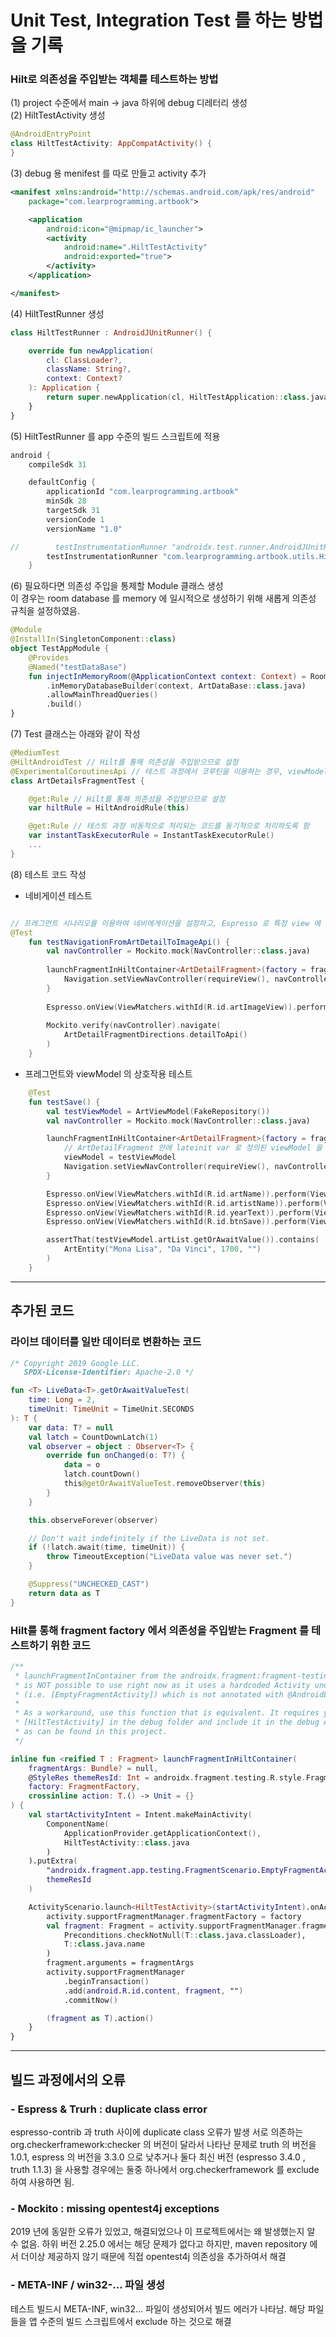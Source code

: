 # Unit Test, Integration Test 를 하는 방법을 기록


### Hilt로 의존성을 주입받는 객체를 테스트하는 방법
(1) project 수준에서 main -> java 하위에 debug 디레터리 생성</br>
(2) HiltTestActivity 생성

```kotlin
@AndroidEntryPoint
class HiltTestActivity: AppCompatActivity() {
}
```
(3) debug 용 menifest 를 따로 만들고 activity 추가
```xml
<manifest xmlns:android="http://schemas.android.com/apk/res/android"
    package="com.learprogramming.artbook">

    <application
        android:icon="@mipmap/ic_launcher">
        <activity
            android:name=".HiltTestActivity"
            android:exported="true">
        </activity>
    </application>

</manifest>
```

(4) HiltTestRunner 생성
```kotlin
class HiltTestRunner : AndroidJUnitRunner() {

    override fun newApplication(
        cl: ClassLoader?,
        className: String?,
        context: Context?
    ): Application {
        return super.newApplication(cl, HiltTestApplication::class.java.name, context)
    }
}
```
(5) HiltTestRunner 를 app 수준의 빌드 스크립트에 적용

```gradle
android {
    compileSdk 31

    defaultConfig {
        applicationId "com.learprogramming.artbook"
        minSdk 28
        targetSdk 31
        versionCode 1
        versionName "1.0"

//        testInstrumentationRunner "androidx.test.runner.AndroidJUnitRunner"
        testInstrumentationRunner "com.learprogramming.artbook.utils.HiltTestRunner"
    }
```

(6) 필요하다면 의존성 주입을 통제할 Module 클래스 생성</br>
이 경우는 room database 를 memory 에 일시적으로 생성하기 위해 새롭게 의존성 규칙을 설정하였음.

```kotlin
@Module
@InstallIn(SingletonComponent::class)
object TestAppModule {
    @Provides
    @Named("testDataBase")
    fun injectInMemoryRoom(@ApplicationContext context: Context) = Room
        .inMemoryDatabaseBuilder(context, ArtDataBase::class.java)
        .allowMainThreadQueries()
        .build()
}
```

(7) Test 클래스는 아래와 같이 작성

```kotlin
@MediumTest
@HiltAndroidTest // Hilt를 통해 의존성을 주입받으므로 설정
@ExperimentalCoroutinesApi // 테스트 과정에서 코루틴을 이용하는 경우, viewModel 에서 코루팀을 이용하게 되므로
class ArtDetailsFragmentTest {

    @get:Rule // Hilt를 통해 의존성을 주입받으므로 설정
    var hiltRule = HiltAndroidRule(this)

    @get:Rule // 테스트 과정 비동적으로 처리되는 코드를 동기적으로 처리하도록 함
    var instantTaskExecutorRule = InstantTaskExecutorRule()
    ...
}
```

(8) 테스트 코드 작성 </br>
- 네비게이션 테스트
```kotlin

// 프레그먼트 시나리오를 이용하여 네비에게이션을 설정하고, Espresso 로 특정 view 에 특정 행위를 주입, 그리고 Mosckito 에서 view가 이동되었는지 확인
@Test
    fun testNavigationFromArtDetailToImageApi() {
        val navController = Mockito.mock(NavController::class.java)
        
        launchFragmentInHiltContainer<ArtDetailFragment>(factory = fragmentFactory) {
            Navigation.setViewNavController(requireView(), navController)
        }
        
        Espresso.onView(ViewMatchers.withId(R.id.artImageView)).perform(ViewActions.click())
        
        Mockito.verify(navController).navigate(
            ArtDetailFragmentDirections.detailToApi()
        )
    }
```

- 프레그먼트와 viewModel 의 상호작용 테스트
```kotlin
    @Test
    fun testSave() {
        val testViewModel = ArtViewModel(FakeRepository())
        val navController = Mockito.mock(NavController::class.java)

        launchFragmentInHiltContainer<ArtDetailFragment>(factory = fragmentFactory) {
            // ArtDetailFragment 안에 lateinit var 로 정의된 viewModel 을 초기화 해줌
            viewModel = testViewModel
            Navigation.setViewNavController(requireView(), navController)
        }

        Espresso.onView(ViewMatchers.withId(R.id.artName)).perform(ViewActions.replaceText("Mona Lisa"))
        Espresso.onView(ViewMatchers.withId(R.id.artistName)).perform(ViewActions.replaceText("Da Vinci"))
        Espresso.onView(ViewMatchers.withId(R.id.yearText)).perform(ViewActions.replaceText("1700"))
        Espresso.onView(ViewMatchers.withId(R.id.btnSave)).perform(ViewActions.click())

        assertThat(testViewModel.artList.getOrAwaitValue()).contains(
            ArtEntity("Mona Lisa", "Da Vinci", 1700, "")
        )
    }
```

-----------
## 추가된 코드

### 라이브 데이터를 일반 데이터로 변환하는 코드
```kotlin
/* Copyright 2019 Google LLC.
   SPDX-License-Identifier: Apache-2.0 */

fun <T> LiveData<T>.getOrAwaitValueTest(
    time: Long = 2,
    timeUnit: TimeUnit = TimeUnit.SECONDS
): T {
    var data: T? = null
    val latch = CountDownLatch(1)
    val observer = object : Observer<T> {
        override fun onChanged(o: T?) {
            data = o
            latch.countDown()
            this@getOrAwaitValueTest.removeObserver(this)
        }
    }

    this.observeForever(observer)

    // Don't wait indefinitely if the LiveData is not set.
    if (!latch.await(time, timeUnit)) {
        throw TimeoutException("LiveData value was never set.")
    }

    @Suppress("UNCHECKED_CAST")
    return data as T
}
```

### Hilt를 통해 fragment factory 에서 의존성을 주입받는 Fragment 를 테스트하기 위한 코드

```kotlin
/**
 * launchFragmentInContainer from the androidx.fragment:fragment-testing library
 * is NOT possible to use right now as it uses a hardcoded Activity under the hood
 * (i.e. [EmptyFragmentActivity]) which is not annotated with @AndroidEntryPoint.
 *
 * As a workaround, use this function that is equivalent. It requires you to add
 * [HiltTestActivity] in the debug folder and include it in the debug AndroidManifest.xml file
 * as can be found in this project.
 */

inline fun <reified T : Fragment> launchFragmentInHiltContainer(
    fragmentArgs: Bundle? = null,
    @StyleRes themeResId: Int = androidx.fragment.testing.R.style.FragmentScenarioEmptyFragmentActivityTheme,
    factory: FragmentFactory,
    crossinline action: T.() -> Unit = {}
) {
    val startActivityIntent = Intent.makeMainActivity(
        ComponentName(
            ApplicationProvider.getApplicationContext(),
            HiltTestActivity::class.java
        )
    ).putExtra(
        "androidx.fragment.app.testing.FragmentScenario.EmptyFragmentActivity.THEME_EXTRAS_BUNDLE_KEY",
        themeResId
    )

    ActivityScenario.launch<HiltTestActivity>(startActivityIntent).onActivity { activity ->
        activity.supportFragmentManager.fragmentFactory = factory
        val fragment: Fragment = activity.supportFragmentManager.fragmentFactory.instantiate(
            Preconditions.checkNotNull(T::class.java.classLoader),
            T::class.java.name
        )
        fragment.arguments = fragmentArgs
        activity.supportFragmentManager
            .beginTransaction()
            .add(android.R.id.content, fragment, "")
            .commitNow()

        (fragment as T).action()
    }
}
```

-----------
## 빌드 과정에서의 오류

### - Espress & Trurh : duplicate class error
espresso-contrib 과 truth 사이에 duplicate class 오류가 발생
서로 의존하는 org.checkerframework:checker 의 버전이 달라서 나타난 문제로 truth 의 버전을 1.0.1, espress 의 버전을 3.3.0 으로 낮추거나
둘다 최신 버전 (espresso 3.4.0 , truth 1.1.3) 을 사용할 경우에는 둘중 하나에서 org.checkerframework 를 exclude 하여 사용하면 됨. 

### - Mockito : missing opentest4j exceptions
2019 년에 동일한 오류가 있었고, 해결되었으나 이 프로젝트에서는 왜 발생했는지 알 수 없음.
하위 버전 2.25.0 에서는 해당 문제가 없다고 하지만, maven repository 에서 더이상 제공하지 않기 때문에 직접 opentest4j 의존성을 추가하여서 해결

### - META-INF / win32-... 파일 생성
테스트 빌드시 META-INF, win32... 파일이 생성되어서 빌드 에러가 나타남. 
해당 파일들을 앱 수준의 빌드 스크립트에서 exclude 하는 것으로 해결
